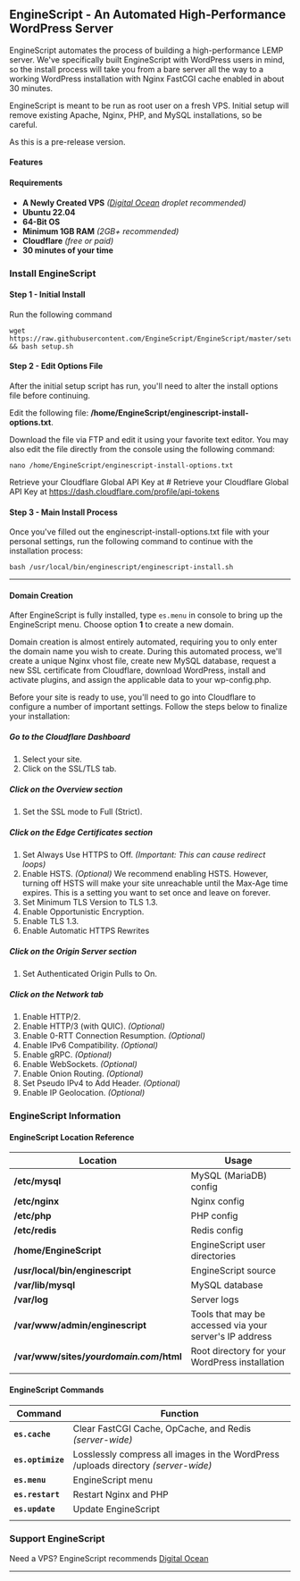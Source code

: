 ## **EngineScript - An Automated High-Performance WordPress Server**

EngineScript automates the process of building a high-performance LEMP server. We've specifically built EngineScript with WordPress users in mind, so the install process will take you from a bare server all the way to a working WordPress installation with Nginx FastCGI cache enabled in about 30 minutes.

EngineScript is meant to be run as root user on a fresh VPS. Initial setup will remove existing Apache, Nginx, PHP, and MySQL installations, so be careful.

As this is a pre-release version.

#### Features

#### Requirements
- **A Newly Created VPS** *([Digital Ocean](https://m.do.co/c/e57cc8492285) droplet recommended)*
- **Ubuntu 22.04**
- **64-Bit OS**
- **Minimum 1GB RAM** *(2GB+ recommended)*
- **Cloudflare** *(free or paid)*
- **30 minutes of your time**

### Install EngineScript
#### Step 1 - Initial Install
Run the following command
```shell
wget https://raw.githubusercontent.com/EngineScript/EngineScript/master/setup.sh && bash setup.sh
```

#### Step 2 - Edit Options File
After the initial setup script has run, you'll need to alter the install options file before continuing.

Edit the following file: **/home/EngineScript/enginescript-install-options.txt**.

Download the file via FTP and edit it using your favorite text editor. You may also edit the file directly from the console using the following command:
```shell
nano /home/EngineScript/enginescript-install-options.txt
```

Retrieve  your Cloudflare Global API Key at # Retrieve  your Cloudflare Global API Key at https://dash.cloudflare.com/profile/api-tokens


#### Step 3 - Main Install Process
Once you've filled out the enginescript-install-options.txt file with your personal settings, run the following command to continue with the installation process:
```shell
bash /usr/local/bin/enginescript/enginescript-install.sh
```

----------

#### Domain Creation
After EngineScript is fully installed, type `es.menu` in console to bring up the EngineScript menu. Choose option **1** to create a new domain.

Domain creation is almost entirely automated, requiring you to only enter the domain name you wish to create. During this automated process, we'll create a unique Nginx vhost file, create new MySQL database, request a new SSL certificate from Cloudflare, download WordPress, install and activate plugins, and assign the applicable data to your wp-config.php.

Before your site is ready to use, you'll need to go into Cloudflare to configure a number of important settings. Follow the steps below to finalize your installation:

##### Go to the Cloudflare Dashboard
1. Select your site.
2. Click on the SSL/TLS tab.

##### Click on the Overview section
1. Set the SSL mode to Full (Strict).

##### Click on the Edge Certificates section
1. Set Always Use HTTPS to Off. *(Important: This can cause redirect loops)*
2. Enable HSTS. *(Optional)* We recommend enabling HSTS. However, turning off HSTS will make your site unreachable until the Max-Age time expires. This is a setting you want to set once and leave on forever.
3. Set Minimum TLS Version to TLS 1.3.
4. Enable Opportunistic Encryption.
5. Enable TLS 1.3.
6. Enable Automatic HTTPS Rewrites

##### Click on the Origin Server section
1. Set Authenticated Origin Pulls to On.

##### Click on the Network tab
1. Enable HTTP/2.
2. Enable HTTP/3 (with QUIC). *(Optional)*
3. Enable 0-RTT Connection Resumption. *(Optional)*
4. Enable IPv6 Compatibility. *(Optional)*
5. Enable gRPC. *(Optional)*
6. Enable WebSockets. *(Optional)*
7. Enable Onion Routing. *(Optional)*
8. Set Pseudo IPv4 to Add Header. *(Optional)*
9. Enable IP Geolocation. *(Optional)*

### EngineScript Information
#### EngineScript Location Reference
|Location        |Usage                          |
|----------------|-------------------------------|
|**/etc/mysql**                  |MySQL (MariaDB) config |
|**/etc/nginx**                  |Nginx config |
|**/etc/php**                    |PHP config |
|**/etc/redis**                  |Redis config |
|**/home/EngineScript**          |EngineScript user directories |
|**/usr/local/bin/enginescript** |EngineScript source |
|**/var/lib/mysql**              |MySQL database |
|**/var/log**                    |Server logs |
|**/var/www/admin/enginescript** |Tools that may be accessed via your server's IP address |
|**/var/www/sites/*yourdomain.com*/html**|Root directory for your WordPress installation |
|                                |                |

#### EngineScript Commands
|Command            |Function                       |
|-------------------|-------------------------------|
|**`es.cache`**     |Clear FastCGI Cache, OpCache, and Redis *(server-wide)* |
|**`es.optimize`**  |Losslessly compress all images in the WordPress /uploads directory *(server-wide)* |
|**`es.menu`**	    |EngineScript menu |
|**`es.restart`**   |Restart Nginx and PHP |
|**`es.update`**    |Update EngineScript |
|                   |                                |

### Support EngineScript
Need a VPS? EngineScript recommends [Digital Ocean](https://m.do.co/c/e57cc8492285)

----------
